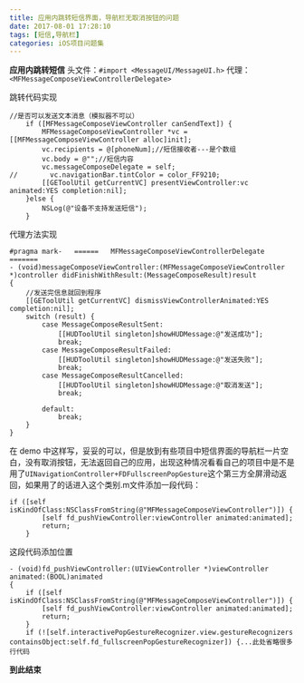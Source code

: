 ```yaml
---
title: 应用内跳转短信界面，导航栏无取消按钮的问题
date: 2017-08-01 17:28:10
tags: [短信,导航栏]
categories: iOS项目问题集
---
```


**应用内跳转短信**
头文件：`#import <MessageUI/MessageUI.h>`
代理：`<MFMessageComposeViewControllerDelegate>`

跳转代码实现<!-- more -->
```
//是否可以发送文本消息（模拟器不可以）
    if ([MFMessageComposeViewController canSendText]) {
        MFMessageComposeViewController *vc = [[MFMessageComposeViewController alloc]init];
        vc.recipients = @[phoneNum];//短信接收者---是个数组
        vc.body = @"";//短信内容
        vc.messageComposeDelegate = self;
//        vc.navigationBar.tintColor = color_FF9210;
        [[GEToolUtil getCurrentVC] presentViewController:vc animated:YES completion:nil];
    }else {
        NSLog(@"设备不支持发送短信");
    }
```

代理方法实现
```
#pragma mark-   ======   MFMessageComposeViewControllerDelegate   =======
- (void)messageComposeViewController:(MFMessageComposeViewController *)controller didFinishWithResult:(MessageComposeResult)result
{
    //发送完信息就回到程序
    [[GEToolUtil getCurrentVC] dismissViewControllerAnimated:YES completion:nil];
    switch (result) {
        case MessageComposeResultSent:
            [[HUDToolUtil singleton]showHUDMessage:@"发送成功"];
            break;
        case MessageComposeResultFailed:
            [[HUDToolUtil singleton]showHUDMessage:@"发送失败"];
            break;
        case MessageComposeResultCancelled:
            [[HUDToolUtil singleton]showHUDMessage:@"取消发送"];
            break;
            
        default:
            break;
    }
}
```

在 demo 中这样写，妥妥的可以，但是放到有些项目中短信界面的导航栏一片空白，没有取消按钮，无法返回自己的应用，出现这种情况看看自己的项目中是不是用了`UINavigationController+FDFullscreenPopGesture`这个第三方全屏滑动返回，如果用了的话进入这个类别.m文件添加一段代码：
```
if ([self isKindOfClass:NSClassFromString(@"MFMessageComposeViewController")]) {
        [self fd_pushViewController:viewController animated:animated];
        return;
    }
```
这段代码添加位置
```
- (void)fd_pushViewController:(UIViewController *)viewController animated:(BOOL)animated
{
    if ([self isKindOfClass:NSClassFromString(@"MFMessageComposeViewController")]) {
        [self fd_pushViewController:viewController animated:animated];
        return;
    }
    if (![self.interactivePopGestureRecognizer.view.gestureRecognizers containsObject:self.fd_fullscreenPopGestureRecognizer]) {...此处省略很多行代码
```

**到此结束**

